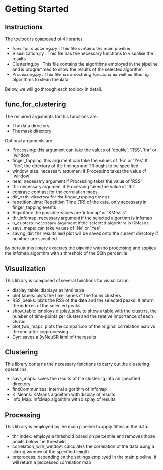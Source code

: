 # Getting Started

## Instructions

The toolbox is composed of 4 libraries:

- func_for_clustering.py : This file contains the main pipeline
- Visualization.py : This file has the necessary functions to visualise the results
- Clustering.py : This file contains the algorithms employed in the pipeline and is programmed to show the results of the selected algorithm
- Processing.py : This file has smoothing functions as well as filtering algorithms to clean the data

Below, we will go through each toolbox in detail.

## func_for_clustering

The required arguments for this functions are:

- The data directory
- The mask directory

Optional arguments are:

- Processing: this argument can take the values of 'double', 'RSS', 'thr' or 'window'
- finger_tapping: this argument can take the values of 'No' or 'Yes'. If 'Yes', the directory of the timings and TR ought to be specified
- window_size: necessary argument if Processing takes the value of 'window'
- near: necessary argument if Processing takes the value of 'RSS'
- thr: necessary argument if Processing takes the value of 'thr'
- contrast: contrast for the correlation maps
- dir_path: directory for the finger_tapping timings
- repetition_time: Repetition Time (TR) of the data, only necessary in finger_tapping events
- Algorithm: the possible values are 'infomap' or 'KMeans'
- thr_infomap: necessary argument if the selected algorithm is infomap
- n_clusters: necessary argument if the selected algorithm is KMeans
- save_maps: can take values of 'No' or 'Yes'
- saving_dir: the results and plot will be saved onto the current directory if no other are specified

By default this library executes the pipeline with no processing and applies the infomap algorithm with a threshold of the 90th percentile

## Visualization

This library is composed of several functions for visualization.

- display_table: displays an html table
- plot_labels: plots the time_series of the found clusters
- RSS_peaks: plots the RSS of the data and the selected peaks. It return the indexes of the selected peaks
- show_table: employs display_table to show a table with the clusters, the number of time-points per cluster and the relative importance of each cluster
- plot_two_maps: plots the comparison of the original correlation map vs the one after preprocessing
- Dyn: saves a DyNeuSR html of the results

## Clustering

This library contains the necessary functions to carry out the clustering operations:

- save_maps: saves the results of the clustering into an specified directory
- findCommunities: internal algorithm of infomap
- K_Means: KMeans algorithm with display of results
- Info_Map: InfoMap algorithm with display of results

## Processing

This library is employed by the main pipeline to apply filters in the data:

- thr_index: employs a threshold based on percentile and removes those points below the threshold
- correlation_with_window: calculates the correlation of the data using a sliding window of the specified length
- preprocess: depending on the settings employed in the main pipeline, it will return a processed correlation map